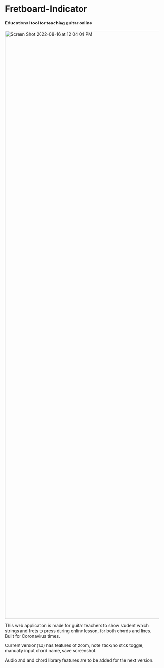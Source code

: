# Fretboard-Indicator
#### Educational tool for teaching guitar online

<img width="1920" alt="Screen Shot 2022-08-16 at 12 04 04 PM" src="https://user-images.githubusercontent.com/69628701/184789614-b4f7832a-32d8-48cc-81bc-debe73c77564.png">

This web application is made for guitar teachers to show student which strings and frets to press during online lesson, for both chords and lines. Built for Coronavirus times.

Current version(1.0) has features of zoom, note stick/no stick toggle, manually input chord name, save screenshot.

Audio and and chord library features are to be added for the next version.
